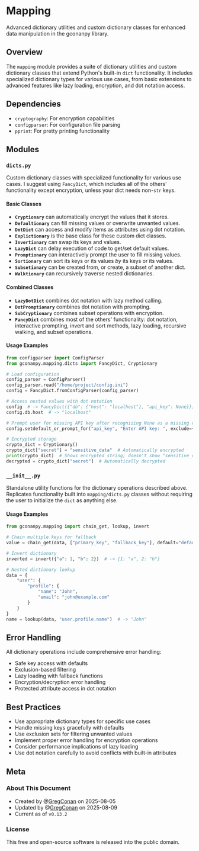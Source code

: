 # Mapping

Advanced dictionary utilities and custom dictionary classes for enhanced data manipulation in the gconanpy library.

## Overview

The `mapping` module provides a suite of dictionary utilities and custom dictionary classes that extend Python's built-in `dict` functionality. It includes specialized dictionary types for various use cases, from basic extensions to advanced features like lazy loading, encryption, and dot notation access.

## Dependencies

- `cryptography`: For encryption capabilities
- `configparser`: For configuration file parsing
- `pprint`: For pretty printing functionality

## Modules

### `dicts.py`

Custom dictionary classes with specialized functionality for various use cases. I suggest using `FancyDict`, which includes all of the others' functionality except encryption, unless your dict needs non-`str` keys.

#### Basic Classes

- **`Cryptionary`** can automatically encrypt the values that it stores.
- **`Defaultionary`** can fill missing values or overwrite unwanted values.
- **`DotDict`** can access and modify items as attributes using dot notation.
- **`Explictionary`** is the base class for these custom dict classes.
- **`Invertionary`** can swap its keys and values.
- **`LazyDict`** can delay execution of code to get/set default values.
- **`Promptionary`** can interactively prompt the user to fill missing values.
- **`Sortionary`** can sort its keys or its values *by* its keys or its values.
- **`Subsetionary`** can be created from, or create, a subset of another dict.
- **`Walktionary`** can recursively traverse nested dictionaries.

#### Combined Classes

- **`LazyDotDict`** combines dot notation with lazy method calling.
- **`DotPromptionary`** combines dot notation with prompting.
- **`SubCryptionary`** combines subset operations with encryption.
- **`FancyDict`** combines most of the others' functionality: dot notation, interactive prompting, invert and sort methods, lazy loading, recursive walking, and subset operations.

#### Usage Examples

```python
from configparser import ConfigParser
from gconanpy.mapping.dicts import FancyDict, Cryptionary

# Load configuration
config_parser = ConfigParser()
config_parser.read("/home/project/config.ini")
config = FancyDict.fromConfigParser(config_parser)

# Access nested values with dot notation
config  # -> FancyDict({"db": {"host": "localhost"}, "api_key": None}})
config.db.host  # -> "localhost"

# Prompt user for missing API key after recognizing None as a missing value
config.setdefault_or_prompt_for("api_key", "Enter API key: ", exclude={None})

# Encrypted storage
crypto_dict = Cryptionary()
crypto_dict["secret"] = "sensitive_data"  # Automatically encrypted
print(crypto_dict)  # Shows encrypted string; doesn't show "sensitive_data"
decrypted = crypto_dict["secret"]  # Automatically decrypted
```

### `__init__.py`

Standalone utility functions for the dictionary operations described above. Replicates functionality built into `mapping/dicts.py` classes without requiring the user to initialize the `dict` as anything else.

#### Usage Examples

```python
from gconanpy.mapping import chain_get, lookup, invert

# Chain multiple keys for fallback
value = chain_get(data, ["primary_key", "fallback_key"], default="default")

# Invert dictionary
inverted = invert({"a": 1, "b": 2})  # -> {1: "a", 2: "b"}

# Nested dictionary lookup
data = {
    "user": {
        "profile": {
            "name": "John",
            "email": "john@example.com"
        }
    }
}
name = lookup(data, "user.profile.name")  # -> "John"
```

## Error Handling

All dictionary operations include comprehensive error handling:

- Safe key access with defaults
- Exclusion-based filtering
- Lazy loading with fallback functions
- Encryption/decryption error handling
- Protected attribute access in dot notation

## Best Practices

- Use appropriate dictionary types for specific use cases
- Handle missing keys gracefully with defaults
- Use exclusion sets for filtering unwanted values
- Implement proper error handling for encryption operations
- Consider performance implications of lazy loading
- Use dot notation carefully to avoid conflicts with built-in attributes 

## Meta

### About This Document

- Created by @[GregConan](https://github.com/GregConan) on 2025-08-05
- Updated by @[GregConan](https://github.com/GregConan) on 2025-08-09
- Current as of `v0.13.2`

### License

This free and open-source software is released into the public domain.
